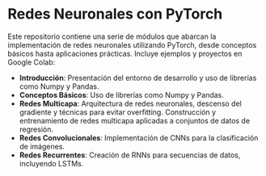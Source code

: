 # Redes Neuronales con PyTorch

Este repositorio contiene una serie de módulos que abarcan la implementación de redes neuronales utilizando PyTorch, desde conceptos básicos hasta aplicaciones prácticas. Incluye ejemplos y proyectos en Google Colab:

- **Introducción**: Presentación del entorno de desarrollo y uso de librerías como Numpy y Pandas.
- **Conceptos Básicos**: Uso de librerías como Numpy y Pandas.
- **Redes Multicapa**:  Arquitectura de redes neuronales, descenso del gradiente y técnicas para evitar overfitting. Construcción y entrenamiento de redes multicapa aplicadas a conjuntos de datos de regresión.
- **Redes Convolucionales**: Implementación de CNNs para la clasificación de imágenes.
- **Redes Recurrentes**: Creación de RNNs para secuencias de datos, incluyendo LSTMs.

